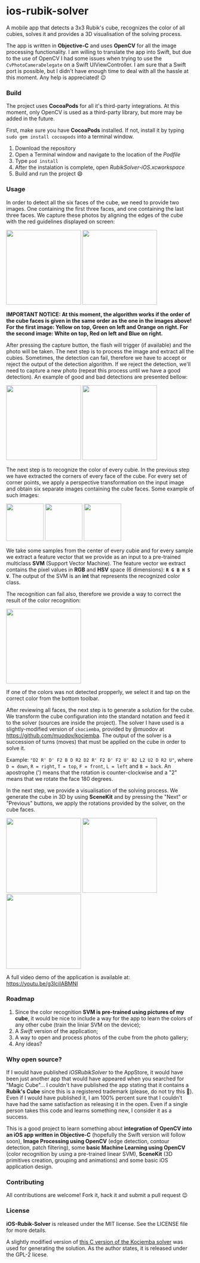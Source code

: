 # ios-rubik-solver

A mobile app that detects a 3x3 Rubik's cube, recognizes the color of all cubies, solves it and provides a 3D visualisation of the solving process.

The app is written in **Objective-C** and uses **OpenCV** for all the image processing functionality. I am willing to translate the app into Swift, but due to the use of OpenCV I had some issues when trying to use the `CvPhotoCameraDelegate` on a Swift UIViewController. I am sure that a Swift port is possible, but I didn't have enough time to deal with all the hassle at this moment. Any help is appreciated! :wink: 

### Build

The project uses **CocoaPods** for all it's third-party integrations. At this moment, only OpenCV is used as a third-party library, but more may be added in the future.

First, make sure you have **CocoaPods** installed. If not, install it by typing `sudo gem install cocoapods` into a terminal window.

1. Download the repository
2. Open a Terminal window and navigate to the location of the _Podfile_
3. Type `pod install`
4. After the instalation is complete, open _RubikSolver-iOS.xcworkspace_
5. Build and run the project :smile:

### Usage

In order to detect all the six faces of the cube, we need to provide two images. One containing the first three faces, and one containing the last three faces. We capture these photos by aligning the edges of the cube with the red guidelines displayed on screen:

<img src="https://github.com/rhcpfan/ios-rubik-solver/blob/wiki/readme-images/first_three_faces.jpg" width="200">
<img src="https://github.com/rhcpfan/ios-rubik-solver/blob/wiki/readme-images/last_three_faces.jpg" width="200">

**IMPORTANT NOTICE: At this moment, the algorithm works if the order of the cube faces is given in the same order as the one in the images above! For the first image: Yellow on top, Green on left and Orange on right. For the second image: White on top, Red on left and Blue on right.**

After pressing the capture button, the flash will trigger (if available) and the photo will be taken. The next step is to process the image and extract all the cubies. Sometimes, the detection can fail, therefore we have to accept or reject the output of the detection algorithm. If we reject the detection, we'll need to capture a new photo (repeat this process until we have a good detection). An example of good and bad detections are presented bellow:

<img src="https://github.com/rhcpfan/ios-rubik-solver/blob/wiki/readme-images/good_detection.jpg" width="200">
<img src="https://github.com/rhcpfan/ios-rubik-solver/blob/wiki/readme-images/bad_detection.jpg" width="200">

The next step is to recognize the color of every cubie. In the previous step we have extracted the corners of every face of the cube. For every set of corner points, we apply a perspective transformation on the input image and obtain six separate images containing the cube faces. Some example of such images:

<img src="https://github.com/rhcpfan/ios-rubik-solver/blob/wiki/readme-images/single_face_1.jpg" width="100">
<img src="https://github.com/rhcpfan/ios-rubik-solver/blob/wiki/readme-images/single_face_2.jpg" width="100">
<img src="https://github.com/rhcpfan/ios-rubik-solver/blob/wiki/readme-images/single_face_3.jpg" width="100">

We take some samples from the center of every cubie and for every sample we extract a feature vector that we provide as an input to a pre-trained multiclass **SVM** (Support Vector Machine). The feature vector we extract contains the pixel values in **RGB** and **HSV** space (6 dimensions): **`R G B H S V`**. The output of the SVM is an **int** that represents the recognized color class. 

The recognition can fail also, therefore we provide a way to correct the result of the color recognition:

<img src="https://github.com/rhcpfan/ios-rubik-solver/blob/wiki/readme-images/color_recognition_screen.jpg" width="200">

If one of the colors was not detected propperly, we select it and tap on the correct color from the bottom toolbar.

After reviewing all faces, the next step is to generate a solution for the cube. We transform the cube configuration into the standard notation and feed it to the solver (sources are inside the project). The solver I have used is a slightly-modified version of `ckociemba`, provided by @muodov at https://github.com/muodov/kociemba. The output of the solver is a succession of turns (moves) that must be applied on the cube in order to solve it.

Example: `"D2 R' D' F2 B D R2 D2 R' F2 D' F2 U' B2 L2 U2 D R2 U"`, where `D = down`, `R = right`, `T = top`, `F = front`, `L = left` and `B = back`. An apostrophe (') means that the rotation is counter-clockwise and a "2" means that we rotate the face 180 degrees.

In the next step, we provide a visualisation of the solving process. We generate the cube in 3D by using **SceneKit** and by pressing the "Next" or "Previous" buttons, we apply the rotations provided by the solver, on the cube faces. 

<img src="https://github.com/rhcpfan/ios-rubik-solver/blob/wiki/readme-images/solving_scene_1.jpg" width="200">
<img src="https://github.com/rhcpfan/ios-rubik-solver/blob/wiki/readme-images/solving_scene_2.jpg" width="200">
<img src="https://github.com/rhcpfan/ios-rubik-solver/blob/wiki/readme-images/solving_scene_3.jpg" width="200">

A full video demo of the application is available at: https://youtu.be/g3lciIABMNI

### Roadmap

1. Since the color recognition **SVM is pre-trained using pictures of my cube**, it would be nice to include a way for the app to learn the colors of any other cube (train the liniar SVM on the device);
2. A _Swift_ version of the application;
3. A way to open and process photos of the cube from the photo gallery;
4. Any ideas?



### Why open source?

If I would have published _iOSRubikSolver_ to the AppStore, it would have been just another app that would have appeared when you searched for "Magic Cube"... I couldn't have published the app stating that it contains a **Rubik's Cube** since this is a registered trademark (please, do not try this :grimacing:). Even if I would have published it, I am 100% percent sure that I couldn't have had the same satisfaction as releasing it in the open. Even if a single person takes this code and learns something new, I consider it as a success.

This is a good project to learn something about **integration of OpenCV into an iOS app written in Objective-C** (hopefully the Swift version will follow soon), **Image Processing using OpenCV** (edge detection, contour detection, patch filtering), some **basic Machine Learning using OpenCV** (color recognition by using a pre-trained linear SVM), **SceneKit** (3D primitives creation, grouping and animations) and some basic iOS application design.

### Contributing

All contributions are welcome! Fork it, hack it and submit a pull request :wink:

### License

**iOS-Rubik-Solver** is released under the MIT license. See the LICENSE file for more details.

A slightly modified version of [this C version of the Kociemba solver](https://github.com/muodov/kociemba) was used for generating the solution. As the author states, it is released under the GPL-2 licese.
